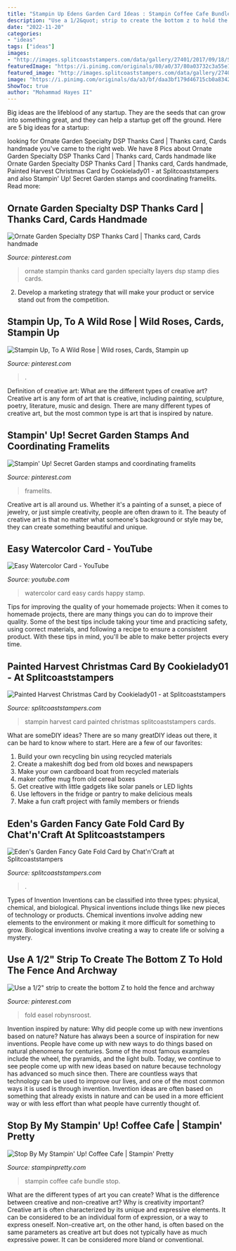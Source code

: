 ```yaml
---
title: "Stampin Up Edens Garden Card Ideas : Stampin Coffee Cafe Bundle Stop"
description: "Use a 1/2&quot; strip to create the bottom z to hold the fence and archway"
date: "2022-11-20"
categories:
- "ideas"
tags: ["ideas"]
images:
- "http://images.splitcoaststampers.com/data/gallery/27401/2017/09/18/StampinUpPaintedHarvestSnowflakeSentiments2017HolidayCatalogChristmasCardStampinScrapperJoyceWhitman_by_Cookielady01.jpg"
featuredImage: "https://i.pinimg.com/originals/80/a0/37/80a03732c3a55e171ec300751ea88f9c.jpg"
featured_image: "http://images.splitcoaststampers.com/data/gallery/27401/2017/09/18/StampinUpPaintedHarvestSnowflakeSentiments2017HolidayCatalogChristmasCardStampinScrapperJoyceWhitman_by_Cookielady01.jpg"
image: "https://i.pinimg.com/originals/da/a3/bf/daa3bf179d46715cb0a83421fea54c57.jpg"
ShowToc: true
author: "Mohammad Hayes II"
---
```



Big ideas are the lifeblood of any startup. They are the seeds that can grow into something great, and they can help a startup get off the ground. Here are 5 big ideas for a startup: 

	

		
looking for Ornate Garden Specialty DSP Thanks Card | Thanks card, Cards handmade you've came to the right web. We have 8 Pics about Ornate Garden Specialty DSP Thanks Card | Thanks card, Cards handmade like Ornate Garden Specialty DSP Thanks Card | Thanks card, Cards handmade, Painted Harvest Christmas Card by Cookielady01 - at Splitcoaststampers and also Stampin&#039; Up! Secret Garden stamps and coordinating framelits. Read more:
		
    
## Ornate Garden Specialty DSP Thanks Card | Thanks Card, Cards Handmade

<img loading=lazy src="https://i.pinimg.com/originals/da/a3/bf/daa3bf179d46715cb0a83421fea54c57.jpg" onerror="this.onerror=null;this.src='https://tse4.mm.bing.net/th?id=OIP.T8PCgiKOecjPtjkAcvTjPgHaJu&amp;pid=15.1';" alt="Ornate Garden Specialty DSP Thanks Card | Thanks card, Cards handmade">

_Source: pinterest.com_

>ornate stampin thanks card garden specialty layers dsp stamp dies cards. 

	

2. Develop a marketing strategy that will make your product or service stand out from the competition.

    
## Stampin Up, To A Wild Rose | Wild Roses, Cards, Stampin Up

<img loading=lazy src="https://i.pinimg.com/originals/61/06/ce/6106ce85908aa00e47830ee331729e9f.jpg" onerror="this.onerror=null;this.src='https://tse3.mm.bing.net/th?id=OIP.0TdK4zPrSOcE3jTgVvB36AHaJ4&amp;pid=15.1';" alt="Stampin Up, To A Wild Rose | Wild roses, Cards, Stampin up">

_Source: pinterest.com_

>. 

	

Definition of creative art: What are the different types of creative art?
Creative art is any form of art that is creative, including painting, sculpture, poetry, literature, music and design. There are many different types of creative art, but the most common type is art that is inspired by nature.

    
## Stampin&#039; Up! Secret Garden Stamps And Coordinating Framelits

<img loading=lazy src="https://i.pinimg.com/originals/80/a0/37/80a03732c3a55e171ec300751ea88f9c.jpg" onerror="this.onerror=null;this.src='https://tse2.mm.bing.net/th?id=OIP.XH09VNT99LIgvgv5mX-kigHaJ4&amp;pid=15.1';" alt="Stampin&#039; Up! Secret Garden stamps and coordinating framelits">

_Source: pinterest.com_

>framelits. 

	

Creative art is all around us. Whether it's a painting of a sunset, a piece of jewelry, or just simple creativity, people are often drawn to it. The beauty of creative art is that no matter what someone's background or style may be, they can create something beautiful and unique.

    
## Easy Watercolor Card - YouTube

<img loading=lazy src="https://i.ytimg.com/vi/nLCyipb3mYk/maxresdefault.jpg" onerror="this.onerror=null;this.src='https://tse4.mm.bing.net/th?id=OIP.ox19cgBN_kaFiT-OPNbt5gHaEK&amp;pid=15.1';" alt="Easy Watercolor Card - YouTube">

_Source: youtube.com_

>watercolor card easy cards happy stamp. 

	

Tips for improving the quality of your homemade projects:
When it comes to homemade projects, there are many things you can do to improve their quality. Some of the best tips include taking your time and practicing safety, using correct materials, and following a recipe to ensure a consistent product. With these tips in mind, you'll be able to make better projects every time.

    
## Painted Harvest Christmas Card By Cookielady01 - At Splitcoaststampers

<img loading=lazy src="http://images.splitcoaststampers.com/data/gallery/27401/2017/09/18/StampinUpPaintedHarvestSnowflakeSentiments2017HolidayCatalogChristmasCardStampinScrapperJoyceWhitman_by_Cookielady01.jpg" onerror="this.onerror=null;this.src='https://tse4.mm.bing.net/th?id=OIP.Q8w_jddKu_nas-U_Fq-j8wHaI_&amp;pid=15.1';" alt="Painted Harvest Christmas Card by Cookielady01 - at Splitcoaststampers">

_Source: splitcoaststampers.com_

>stampin harvest card painted christmas splitcoaststampers cards. 

	

What are someDIY ideas?
There are so many greatDIY ideas out there, it can be hard to know where to start. Here are a few of our favorites: 
1. Build your own recycling bin using recycled materials 
2. Create a makeshift dog bed from old boxes and newspapers 
3. Make your own cardboard boat from recycled materials 
4. maker coffee mug from old cereal boxes 
5. Get creative with little gadgets like solar panels or LED lights 
6. Use leftovers in the fridge or pantry to make delicious meals 
7. Make a fun craft project with family members or friends 

    
## Eden&#039;s Garden Fancy Gate Fold Card By Chat&#039;n&#039;Craft At Splitcoaststampers

<img loading=lazy src="http://images.splitcoaststampers.com/data/gallery/29139/2021/11/10/Eden_sGardenFancyGateFold2_by_Chat_n_Craft.jpeg" onerror="this.onerror=null;this.src='https://tse3.mm.bing.net/th?id=OIP.C1NRb35LGTUa_f3TcS8gBgHaJ6&amp;pid=15.1';" alt="Eden&#039;s Garden Fancy Gate Fold Card by Chat&#039;n&#039;Craft at Splitcoaststampers">

_Source: splitcoaststampers.com_

>. 

	

Types of Invention
Inventions can be classified into three types: physical, chemical, and biological. Physical inventions include things like new pieces of technology or products. Chemical inventions involve adding new elements to the environment or making it more difficult for something to grow. Biological inventions involve creating a way to create life or solving a mystery.

    
## Use A 1/2&quot; Strip To Create The Bottom Z To Hold The Fence And Archway

<img loading=lazy src="https://i.pinimg.com/originals/49/62/fd/4962fdd09af5183661657e27958d2aca.jpg" onerror="this.onerror=null;this.src='https://tse1.mm.bing.net/th?id=OIP.n2lfi72v0n5emrynRYsfVwHaFC&amp;pid=15.1';" alt="Use a 1/2&quot; strip to create the bottom Z to hold the fence and archway">

_Source: pinterest.com_

>fold easel robynsroost. 

	

Invention inspired by nature: Why did people come up with new inventions based on nature?
Nature has always been a source of inspiration for new inventions. People have come up with new ways to do things based on natural phenomena for centuries. Some of the most famous examples include the wheel, the pyramids, and the light bulb. Today, we continue to see people come up with new ideas based on nature because technology has advanced so much since then. There are countless ways that technology can be used to improve our lives, and one of the most common ways it is used is through invention. Invention ideas are often based on something that already exists in nature and can be used in a more efficient way or with less effort than what people have currently thought of.

    
## Stop By My Stampin&#039; Up! Coffee Cafe | Stampin&#039; Pretty

<img loading=lazy src="https://stampinpretty.com/wp-content/uploads/2017/07/145331G.jpg" onerror="this.onerror=null;this.src='https://tse4.mm.bing.net/th?id=OIP.jDfxv_7UUWy95iFoNjPB1wHaHa&amp;pid=15.1';" alt="Stop By My Stampin&#039; Up! Coffee Cafe | Stampin&#039; Pretty">

_Source: stampinpretty.com_

>stampin coffee cafe bundle stop. 

	

What are the different types of art you can create? What is the difference between creative and non-creative art? Why is creativity important?
Creative art is often characterized by its unique and expressive elements. It can be considered to be an individual form of expression, or a way to express oneself. Non-creative art, on the other hand, is often based on the same parameters as creative art but does not typically have as much expressive power. It can be considered more bland or conventional.


